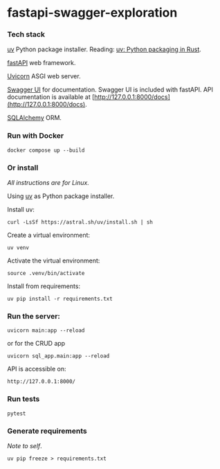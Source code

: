 # fastapi-swagger-exploration

### Tech stack

[uv](https://github.com/astral-sh/uv) Python package installer. Reading: [uv: Python packaging in Rust](https://astral.sh/blog/uv).

[fastAPI](https://fastapi.tiangolo.com/) web framework.

[Uvicorn](https://www.uvicorn.org/) ASGI web server.

[Swagger UI](https://github.com/swagger-api/swagger-ui) for documentation. Swagger UI is included with fastAPI. API documentation is available at [http://127.0.0.1:8000/docs](http://127.0.0.1:8000/docs).

[SQLAlchemy](https://www.sqlalchemy.org/) ORM.

### Run with Docker

`docker compose up --build`

### Or install

_All instructions are for Linux._

Using [uv](https://github.com/astral-sh/uv) as Python package installer.

Install uv:

`curl -LsSf https://astral.sh/uv/install.sh | sh`

Create a virtual environment:

`uv venv`

Activate the virtual environment:

`source .venv/bin/activate`

Install from requirements:

`uv pip install -r requirements.txt`

### Run the server:

`uvicorn main:app --reload`

or for the CRUD app

`uvicorn sql_app.main:app --reload`

API is accessible on:

`http://127.0.0.1:8000/`

### Run tests

`pytest`

### Generate requirements

_Note to self_.

`uv pip freeze > requirements.txt`
